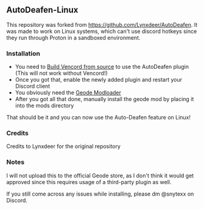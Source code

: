 ## AutoDeafen-Linux

This repository was forked from https://github.com/Lynxdeer/AutoDeafen.
It was made to work on Linux systems, which can't use discord hotkeys since they run through Proton in a sandboxed environment.

### Installation

- You need to [Build Vencord from source](https://docs.vencord.dev/installing/) to use the AutoDeafen plugin (This will not work without Vencord!)
- Once you got that, enable the newly added plugin and restart your Discord client
- You obviously need the [Geode Modloader](https://geode-sdk.org/) 
- After you got all that done, manually install the geode mod by placing it into the mods directory

That should be it and you can now use the Auto-Deafen feature on Linux!

### Credits

Credits to Lynxdeer for the original repository

### Notes

I will not upload this to the official Geode store, as I don't think it would get approved since this requires usage of a third-party plugin as well.

If you still come across any issues while installing, please dm @snytexx on Discord.

